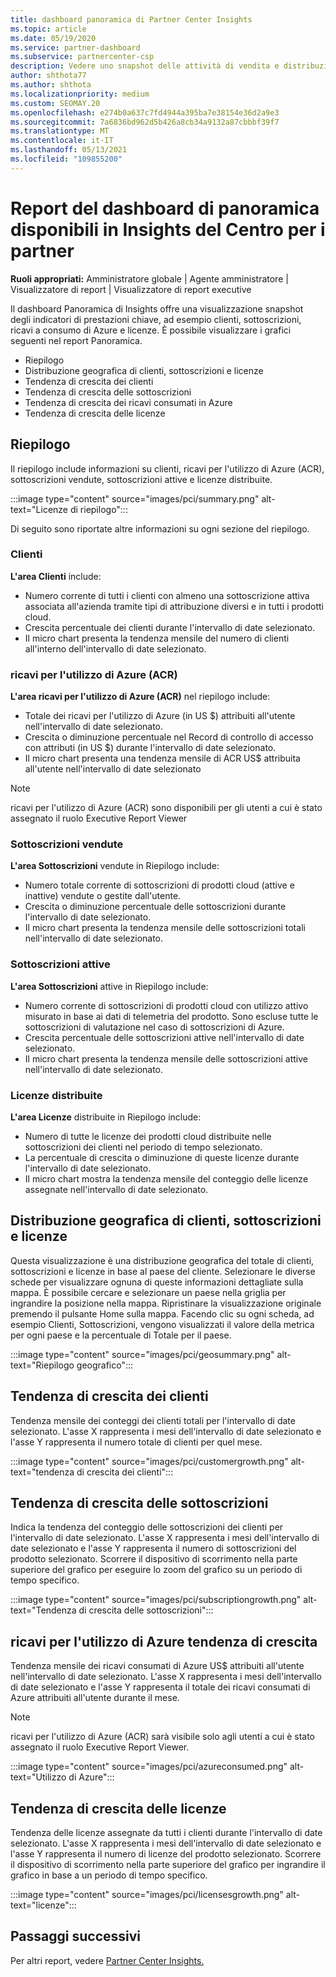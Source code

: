 ```yaml
---
title: dashboard panoramica di Partner Center Insights
ms.topic: article
ms.date: 05/19/2020
ms.service: partner-dashboard
ms.subservice: partnercenter-csp
description: Vedere uno snapshot delle attività di vendita e distribuzione, crescita dei clienti e crescita dei ricavi con licenze, sottoscrizioni e consumo di Azure.
author: shthota77
ms.author: shthota
ms.localizationpriority: medium
ms.custom: SEOMAY.20
ms.openlocfilehash: e274b0a637c7fd4944a395ba7e38154e36d2a9e3
ms.sourcegitcommit: 7a6836bd962d5b426a8cb34a9132a87cbbbf39f7
ms.translationtype: MT
ms.contentlocale: it-IT
ms.lasthandoff: 05/13/2021
ms.locfileid: "109855200"
---
```

# <a name="overview-dashboard-reports-available-in-partner-center-insights"></a>Report del dashboard di panoramica disponibili in Insights del Centro per i partner
 
**Ruoli appropriati:** Amministratore globale | Agente amministratore | Visualizzatore di report | Visualizzatore di report executive

Il dashboard Panoramica di Insights offre una visualizzazione snapshot degli indicatori di prestazioni chiave, ad esempio clienti, sottoscrizioni, ricavi a consumo di Azure e licenze. È possibile visualizzare i grafici seguenti nel report Panoramica.

- Riepilogo  
- Distribuzione geografica di clienti, sottoscrizioni e licenze  
- Tendenza di crescita dei clienti 
- Tendenza di crescita delle sottoscrizioni 
- Tendenza di crescita dei ricavi consumati in Azure 
- Tendenza di crescita delle licenze 

## <a name="summary"></a>Riepilogo

Il riepilogo include informazioni su clienti, ricavi per l'utilizzo di Azure (ACR), sottoscrizioni vendute, sottoscrizioni attive e licenze distribuite. 

:::image type="content" source="images/pci/summary.png" alt-text="Licenze di riepilogo":::

Di seguito sono riportate altre informazioni su ogni sezione del riepilogo.

### <a name="customers"></a>Clienti

**L'area Clienti** include:

- Numero corrente di tutti i clienti con almeno una sottoscrizione attiva associata all'azienda tramite tipi di attribuzione diversi e in tutti i prodotti cloud.
- Crescita percentuale dei clienti durante l'intervallo di date selezionato.
- Il micro chart presenta la tendenza mensile del numero di clienti all'interno dell'intervallo di date selezionato.

### <a name="azure-consumed-revenue-acr"></a>ricavi per l'utilizzo di Azure (ACR)

**L'area ricavi per l'utilizzo di Azure (ACR)** nel riepilogo include:

- Totale dei ricavi per l'utilizzo di Azure (in US $) attribuiti all'utente nell'intervallo di date selezionato.
- Crescita o diminuzione percentuale nel Record di controllo di accesso con attributi (in US $) durante l'intervallo di date selezionato.
- Il micro chart presenta una tendenza mensile di ACR US$ attribuita all'utente nell'intervallo di date selezionato 

> [!NOTE]
> ricavi per l'utilizzo di Azure (ACR) sono disponibili per gli utenti a cui è stato assegnato il ruolo Executive Report Viewer 
 
### <a name="subscriptions-sold"></a>Sottoscrizioni vendute

**L'area Sottoscrizioni** vendute in Riepilogo include:

- Numero totale corrente di sottoscrizioni di prodotti cloud (attive e inattive) vendute o gestite dall'utente.  
- Crescita o diminuzione percentuale delle sottoscrizioni durante l'intervallo di date selezionato.
- Il micro chart presenta la tendenza mensile delle sottoscrizioni totali nell'intervallo di date selezionato.

### <a name="active-subscriptions"></a>Sottoscrizioni attive

**L'area Sottoscrizioni** attive in Riepilogo include:

- Numero corrente di sottoscrizioni di prodotti cloud con utilizzo attivo misurato in base ai dati di telemetria del prodotto. Sono escluse tutte le sottoscrizioni di valutazione nel caso di sottoscrizioni di Azure.  
- Crescita percentuale delle sottoscrizioni attive nell'intervallo di date selezionato.
- Il micro chart presenta la tendenza mensile delle sottoscrizioni attive nell'intervallo di date selezionato.
 
### <a name="licenses-deployed"></a>Licenze distribuite

**L'area Licenze** distribuite in Riepilogo include:
 
- Numero di tutte le licenze dei prodotti cloud distribuite nelle sottoscrizioni dei clienti nel periodo di tempo selezionato. 
- La percentuale di crescita o diminuzione di queste licenze durante l'intervallo di date selezionato. 
- Il micro chart mostra la tendenza mensile del conteggio delle licenze assegnate nell'intervallo di date selezionato.

## <a name="geographical-spread-of-your-customers-subscriptions-and-licenses"></a>Distribuzione geografica di clienti, sottoscrizioni e licenze

Questa visualizzazione è una distribuzione geografica del totale di clienti, sottoscrizioni e licenze in base al paese del cliente. Selezionare le diverse schede per visualizzare ognuna di queste informazioni dettagliate sulla mappa. È possibile cercare e selezionare un paese nella griglia per ingrandire la posizione nella mappa. Ripristinare la visualizzazione originale premendo il pulsante Home sulla mappa. Facendo clic su ogni scheda, ad esempio Clienti, Sottoscrizioni, vengono visualizzati il valore della metrica per ogni paese e la percentuale di Totale per il paese.  

:::image type="content" source="images/pci/geosummary.png" alt-text="Riepilogo geografico":::

## <a name="customers-growth-trend"></a>Tendenza di crescita dei clienti

Tendenza mensile dei conteggi dei clienti totali per l'intervallo di date selezionato. L'asse X rappresenta i mesi dell'intervallo di date selezionato e l'asse Y rappresenta il numero totale di clienti per quel mese. 

:::image type="content" source="images/pci/customergrowth.png" alt-text="tendenza di crescita dei clienti":::

## <a name="subscriptions-growth-trend"></a>Tendenza di crescita delle sottoscrizioni

Indica la tendenza del conteggio delle sottoscrizioni dei clienti per l'intervallo di date selezionato. L'asse X rappresenta i mesi dell'intervallo di date selezionato e l'asse Y rappresenta il numero di sottoscrizioni del prodotto selezionato. Scorrere il dispositivo di scorrimento nella parte superiore del grafico per eseguire lo zoom del grafico su un periodo di tempo specifico. 

:::image type="content" source="images/pci/subscriptiongrowth.png" alt-text="Tendenza di crescita delle sottoscrizioni":::

## <a name="azure-consumed-revenue-growth-trend"></a>ricavi per l'utilizzo di Azure tendenza di crescita

Tendenza mensile dei ricavi consumati di Azure US$ attribuiti all'utente nell'intervallo di date selezionato. L'asse X rappresenta i mesi dell'intervallo di date selezionato e l'asse Y rappresenta il totale dei ricavi consumati di Azure attribuiti all'utente durante il mese.

> [!NOTE]
> ricavi per l'utilizzo di Azure (ACR) sarà visibile solo agli utenti a cui è stato assegnato il ruolo Executive Report Viewer. 

:::image type="content" source="images/pci/azureconsumed.png" alt-text="Utilizzo di Azure":::

## <a name="licenses-growth-trend"></a>Tendenza di crescita delle licenze
 
Tendenza delle licenze assegnate da tutti i clienti durante l'intervallo di date selezionato. L'asse X rappresenta i mesi dell'intervallo di date selezionato e l'asse Y rappresenta il numero di licenze del prodotto selezionato. Scorrere il dispositivo di scorrimento nella parte superiore del grafico per ingrandire il grafico in base a un periodo di tempo specifico.  

:::image type="content" source="images/pci/licensesgrowth.png" alt-text="licenze":::

## <a name="next-steps"></a>Passaggi successivi

Per altri report, vedere [Partner Center Insights.](partner-center-insights.md)
